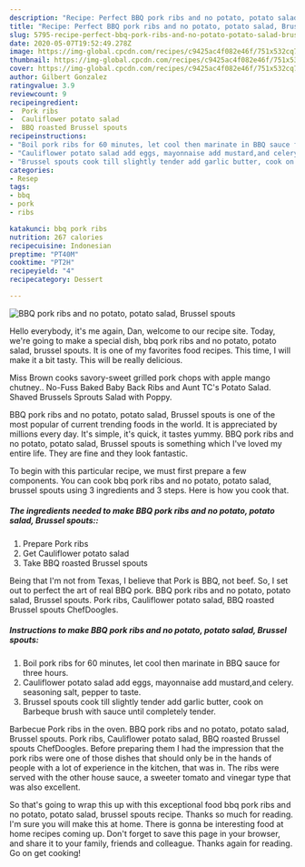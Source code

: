 ```yaml
---
description: "Recipe: Perfect BBQ pork ribs and no potato, potato salad, Brussel spouts"
title: "Recipe: Perfect BBQ pork ribs and no potato, potato salad, Brussel spouts"
slug: 5795-recipe-perfect-bbq-pork-ribs-and-no-potato-potato-salad-brussel-spouts
date: 2020-05-07T19:52:49.278Z
image: https://img-global.cpcdn.com/recipes/c9425ac4f082e46f/751x532cq70/bbq-pork-ribs-and-no-potato-potato-salad-brussel-spouts-recipe-main-photo.jpg
thumbnail: https://img-global.cpcdn.com/recipes/c9425ac4f082e46f/751x532cq70/bbq-pork-ribs-and-no-potato-potato-salad-brussel-spouts-recipe-main-photo.jpg
cover: https://img-global.cpcdn.com/recipes/c9425ac4f082e46f/751x532cq70/bbq-pork-ribs-and-no-potato-potato-salad-brussel-spouts-recipe-main-photo.jpg
author: Gilbert Gonzalez
ratingvalue: 3.9
reviewcount: 9
recipeingredient:
-  Pork ribs
-  Cauliflower potato salad
-  BBQ roasted Brussel spouts
recipeinstructions:
- "Boil pork ribs for 60 minutes, let cool then marinate in BBQ sauce for three hours."
- "Cauliflower potato salad add eggs, mayonnaise add mustard,and celery. seasoning salt, pepper to taste."
- "Brussel spouts cook till slightly tender add garlic butter, cook on Barbeque brush with sauce until completely tender."
categories:
- Resep
tags:
- bbq
- pork
- ribs

katakunci: bbq pork ribs
nutrition: 267 calories
recipecuisine: Indonesian
preptime: "PT40M"
cooktime: "PT2H"
recipeyield: "4"
recipecategory: Dessert

---
```



![BBQ pork ribs and no potato, potato salad, Brussel spouts](https://img-global.cpcdn.com/recipes/c9425ac4f082e46f/751x532cq70/bbq-pork-ribs-and-no-potato-potato-salad-brussel-spouts-recipe-main-photo.jpg)

Hello everybody, it's me again, Dan, welcome to our recipe site. Today, we're going to make a special dish, bbq pork ribs and no potato, potato salad, brussel spouts. It is one of my favorites food recipes. This time, I will make it a bit tasty. This will be really delicious.

Miss Brown cooks savory-sweet grilled pork chops with apple mango chutney.. No-Fuss Baked Baby Back Ribs and Aunt TC&#39;s Potato Salad. Shaved Brussels Sprouts Salad with Poppy.

BBQ pork ribs and no potato, potato salad, Brussel spouts is one of the most popular of current trending foods in the world. It is appreciated by millions every day. It's simple, it's quick, it tastes yummy. BBQ pork ribs and no potato, potato salad, Brussel spouts is something which I've loved my entire life. They are fine and they look fantastic.


To begin with this particular recipe, we must first prepare a few components. You can cook bbq pork ribs and no potato, potato salad, brussel spouts using 3 ingredients and 3 steps. Here is how you cook that.

##### The ingredients needed to make BBQ pork ribs and no potato, potato salad, Brussel spouts::

1. Prepare  Pork ribs
1. Get  Cauliflower potato salad
1. Take  BBQ roasted Brussel spouts


Being that I&#39;m not from Texas, I believe that Pork is BBQ, not beef. So, I set out to perfect the art of real BBQ pork. BBQ pork ribs and no potato, potato salad, Brussel spouts. Pork ribs, Cauliflower potato salad, BBQ roasted Brussel spouts ChefDoogles. 

##### Instructions to make BBQ pork ribs and no potato, potato salad, Brussel spouts:

1. Boil pork ribs for 60 minutes, let cool then marinate in BBQ sauce for three hours.
1. Cauliflower potato salad add eggs, mayonnaise add mustard,and celery. seasoning salt, pepper to taste.
1. Brussel spouts cook till slightly tender add garlic butter, cook on Barbeque brush with sauce until completely tender.


Barbecue Pork ribs in the oven. BBQ pork ribs and no potato, potato salad, Brussel spouts. Pork ribs, Cauliflower potato salad, BBQ roasted Brussel spouts ChefDoogles. Before preparing them I had the impression that the pork ribs were one of those dishes that should only be in the hands of people with a lot of experience in the kitchen, that was in. The ribs were served with the other house sauce, a sweeter tomato and vinegar type that was also excellent. 

So that's going to wrap this up with this exceptional food bbq pork ribs and no potato, potato salad, brussel spouts recipe. Thanks so much for reading. I'm sure you will make this at home. There is gonna be interesting food at home recipes coming up. Don't forget to save this page in your browser, and share it to your family, friends and colleague. Thanks again for reading. Go on get cooking!
